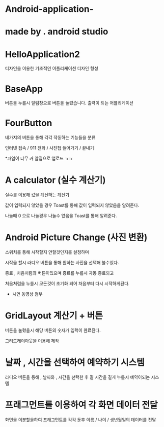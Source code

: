 # Android-application-


# made by . android studio 
# HelloApplication2 
디자인을 이용한 기초적인 어플리케이션 디자인 형성 
# BaseApp 
버튼을 누를시 알림창으로 버튼을 눌렀습니다. 출력이 되는 어플리케이션 

# FourButton 

네가지의 버튼을 통해 각각 작동하는 기능들을 분류

인터넷 접속 / 911 전화 / 사진첩 들어가기 / 끝내기 

*파일이 너무 커 알집으로 업로드 ㅠㅠ 


# A calculator (실수 계산기) 

실수를 이용해 값을 계산하는 계산기

값이 입력되지 않았을 경우 Toast를 통해 값이 입력되지 않았음을 알려준다.

나눌때 0 으로 나눌경우 나눌수 없음을 Toast를 통해 알려준다. 


# Android Picture Change (사진 변환)

스위치를 통해 시작할지 안할것인지를 설정하며 

시작을 할시 라디오 버튼을 통해 원하는 사진을 선택해 볼수있다. 

종료 , 처음처럼의 버튼이있으며 종료를 누를시 자동 종료되고 

처음처럼을 누를시 모든것이 초기화 되어 처음부터 다시 시작하게된다.  

* 시연 동영상 첨부


# GridLayout 계산기 + 버튼 

버튼을 눌렀을시 해당 버튼의 숫자가 입력이 완료된다. 

그리드레이아웃을 이용해 제작 


# 날짜 , 시간을 선택하여 예약하기 시스템

라디오 버튼을 통해 , 날짜와 , 시간을 선택한 후 
밑 시간을 길게 누를시 예약이되는 시스템 

# 프래그먼트를 이용하여 각 화면 데이터 전달

화면을 이분할을하여 프래그먼트를 각각 둔후 이름 / 나이 / 생년월일의 데이터를 전달



